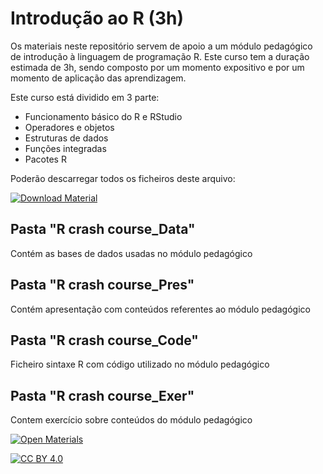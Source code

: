 # Introdução ao R (3h)

Os materiais neste repositório servem de apoio a um módulo pedagógico de introdução à linguagem de programação R. 
Este curso tem a duração estimada de 3h, sendo composto por um momento expositivo e por um momento de aplicação das aprendizagem.

Este curso está dividido em 3 parte:
-   Funcionamento básico do R e RStudio
-   Operadores e objetos
-   Estruturas de dados
-   Funções integradas
-   Pacotes R

Poderão descarregar todos os ficheiros deste arquivo:

[![Download Material](https://img.shields.io/badge/Download-Material-blue?style=for-the-badge&logo=github)](https://github.com/tiagodsferreira/R_crash_course/archive/refs/heads/main.zip)


## Pasta "R crash course_Data"
Contém as bases de dados usadas no módulo pedagógico

## Pasta "R crash course_Pres"
Contém apresentação com conteúdos referentes ao módulo pedagógico

## Pasta "R crash course_Code"
Ficheiro sintaxe R com código utilizado no módulo pedagógico

## Pasta "R crash course_Exer"
Contem exercício sobre conteúdos do módulo pedagógico



[![Open Materials](https://img.shields.io/badge/Open-Materials-green?style=for-the-badge&logo=open-access)](https://github.com/tiagodsferreira/R_crash_course/)


[![CC BY 4.0](https://img.shields.io/badge/License-CC%20BY%204.0-blue?style=for-the-badge&logo=creativecommons)](https://creativecommons.org/licenses/by/4.0/)
